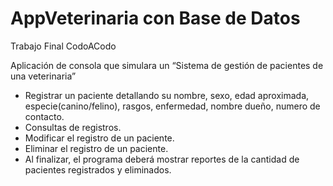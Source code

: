 # AppVeterinaria con Base de Datos
Trabajo Final CodoACodo

Aplicación de consola que simulara un “Sistema de gestión de pacientes de una veterinaria”

- Registrar un paciente detallando su nombre, sexo, edad aproximada, especie(canino/felino), rasgos, enfermedad,
nombre dueño, numero de contacto.
- Consultas de registros.
- Modificar el registro de un paciente.
- Eliminar el registro de un paciente.
- Al finalizar, el programa deberá mostrar reportes de la cantidad de pacientes registrados y eliminados.
